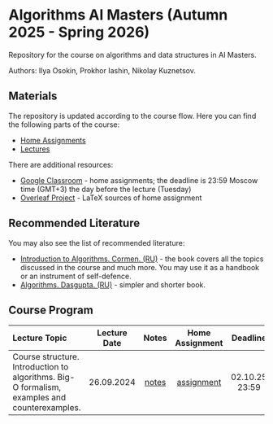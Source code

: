 # Algorithms AI Masters (Autumn 2025 - Spring 2026)

Repository for the course on algorithms and data structures in AI Masters.

Authors: Ilya Osokin, Prokhor Iashin, Nikolay Kuznetsov.

## Materials

The repository is updated according to the course flow. Here you can find the following parts of the course:

- [Home Assignments](/home_assignments)
- [Lectures](/lectures/)

There are additional resources:

- [Google Classroom](https://classroom.google.com/c/ODA5NzMwNjgyMDUy?cjc=3qlev27b) - home assignments; the deadline is 23:59 Moscow time (GMT+3) the day before the lecture (Tuesday)
- [Overleaf Project](https://www.overleaf.com/read/nswzjmrczywd#22f2f3) - LaTeX sources of home assignment

## Recommended Literature

You may also see the list of recommended literature:

- [Introduction to Algorithms. Cormen. (RU)](https://disk.yandex.ru/i/CLzI0vEW4W3gXQ) - the book covers all the topics discussed in the course and much more. You may use it as a handbook or an instrument of self-defence.
- [Algorithms. Dasgupta. (RU)](https://disk.yandex.ru/i/ur9vX1VuXMKeWg) - simpler and shorter book.

## Course Program

| Lecture Topic | Lecture Date | Notes | Home Assignment |  Deadline  |
|:-|:-:|:-:|:-:|:-:|
| Course structure. Introduction to algorithms. Big-O formalism, examples and counterexamples. | 26.09.2024 | [notes](/lectures/01_introduction/notes_introduction.pdf) | [assignment](/home_assignments/ha01/algai_ha01_2025.pdf) | 02.10.25 23:59 |
